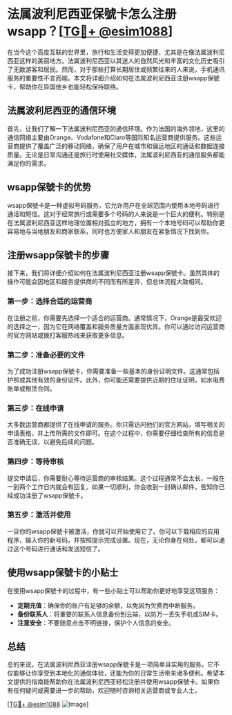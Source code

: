# 法属波利尼西亚保號卡怎么注册wsapp？[[TG💪+ @esim1088](https://t.me/s/esim1088)]

在当今这个高度互联的世界里，旅行和生活变得更加便捷，尤其是在像法属波利尼西亚这样的美丽地方。法属波利尼西亚以其迷人的自然风光和丰富的文化历史吸引了无数游客和居民。然而，对于那些打算长期居住或频繁往来的人来说，手机通讯服务的重要性不言而喻。本文将详细介绍如何在法属波利尼西亚注册wsapp保號卡，帮助你在异国他乡也能轻松保持联络。

## 法属波利尼西亚的通信环境

首先，让我们了解一下法属波利尼西亚的通信环境。作为法国的海外领地，这里的通信网络主要由Orange、Vodafone和Claro等国际知名运营商提供服务。这些运营商提供了覆盖广泛的移动网络，确保了用户在城市和偏远地区的通话和数据连接质量。无论是日常沟通还是旅行时使用社交媒体，法属波利尼西亚的通信服务都能满足你的需求。

## wsapp保號卡的优势

wsapp保號卡是一种虚拟号码服务，它允许用户在全球范围内使用本地号码进行通话和短信。这对于经常旅行或需要多个号码的人来说是一个巨大的便利。特别是在法属波利尼西亚这样地理位置相对孤立的地方，拥有一个本地号码可以帮助你更容易地与当地朋友和商家联系，同时也方便家人和朋友在紧急情况下找到你。

## 注册wsapp保號卡的步骤

接下来，我们将详细介绍如何在法属波利尼西亚注册wsapp保號卡。虽然具体的操作可能会因地区和服务提供商的不同而有所差异，但总体流程大致相同。

### 第一步：选择合适的运营商

在注册之前，你需要先选择一个适合的运营商。通常情况下，Orange是最受欢迎的选择之一，因为它在网络覆盖和服务质量方面表现优异。你可以通过访问运营商的官方网站或拨打客服热线来获取更多信息。

### 第二步：准备必要的文件

为了成功注册wsapp保號卡，你需要准备一些基本的身份证明文件。这通常包括护照或其他有效的身份证件。此外，你可能还需要提供近期的住址证明，如水电费账单或租赁合同。

### 第三步：在线申请

大多数运营商都提供了在线申请的服务。你只需访问他们的官方网站，填写相关的申请表格，并上传所需的文件即可。在这个过程中，你需要仔细检查所有的信息是否准确无误，以避免后续的问题。

### 第四步：等待审核

提交申请后，你需要耐心等待运营商的审核结果。这个过程通常不会太长，一般在一到两个工作日内就会有回复。如果一切顺利，你会收到一封确认邮件，告知你已经成功注册了wsapp保號卡。

### 第五步：激活并使用

一旦你的wsapp保號卡被激活，你就可以开始使用它了。你可以下载相应的应用程序，输入你的新号码，并按照提示完成设置。现在，无论你身在何处，都可以通过这个号码进行通话和发送短信了。

## 使用wsapp保號卡的小贴士

在使用wsapp保號卡的过程中，有一些小贴士可以帮助你更好地享受这项服务：

- **定期充值**：确保你的账户有足够的余额，以免因为欠费而中断服务。
- **备份联系人**：将重要的联系人信息备份到云端，以防万一丢失手机或SIM卡。
- **注意安全**：不要随意点击不明链接，保护个人信息的安全。

## 总结

总的来说，在法属波利尼西亚注册wsapp保號卡是一项简单且实用的服务。它不仅能够让你享受到本地化的通信体验，还能为你的日常生活带来诸多便利。希望本文提供的指南能帮助你在法属波利尼西亚轻松注册并使用wsapp保號卡。如果你有任何疑问或需要进一步的帮助，欢迎随时咨询相关运营商或专业人士。

[[TG💪+ @esim1088](https://t.me/s/esim1088) ![Image](https://i.postimg.cc/4NQfJmqS/Snipaste-2025-05-13-00-14-12.png)]